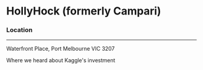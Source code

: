 # HollyHock (formerly Campari)

### Location
- - -

Waterfront Place, Port Melbourne VIC 3207

Where we heard about Kaggle's investment
